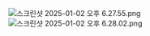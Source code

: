 ![스크린샷 2025-01-02 오후 6.27.55.png](..%2F..%2F..%2F..%2F..%2F..%2F..%2F..%2F..%2Fvar%2Ffolders%2Fm4%2Fn9zxyvgx4lx03pl_7nrbhpyr0000gn%2FT%2FTemporaryItems%2FNSIRD_screencaptureui_jYbgYD%2F%EC%8A%A4%ED%81%AC%EB%A6%B0%EC%83%B7%202025-01-02%20%EC%98%A4%ED%9B%84%206.27.55.png)![스크린샷 2025-01-02 오후 6.28.02.png](..%2F..%2F..%2F..%2F..%2F..%2F..%2F..%2F..%2Fvar%2Ffolders%2Fm4%2Fn9zxyvgx4lx03pl_7nrbhpyr0000gn%2FT%2FTemporaryItems%2FNSIRD_screencaptureui_IbjKgt%2F%EC%8A%A4%ED%81%AC%EB%A6%B0%EC%83%B7%202025-01-02%20%EC%98%A4%ED%9B%84%206.28.02.png)
